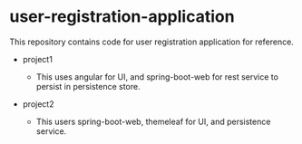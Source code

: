 # user-registration-application
This repository contains code for user registration application for reference.

* project1
	* This uses angular for UI, and spring-boot-web for rest service to persist in persistence store.
	
* project2
	* This users spring-boot-web, themeleaf for UI, and persistence service.
